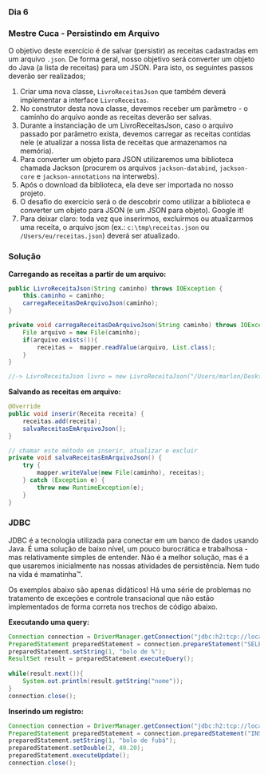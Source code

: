 ### Dia 6

### Mestre Cuca - Persistindo em Arquivo
O objetivo deste exercício é de salvar (persistir) as receitas cadastradas em um arquivo `.json`. 
De forma geral, nosso objetivo será converter um objeto do Java (a lista de receitas) para um JSON. 
Para isto, os seguintes passos deverão ser realizados;

1. Criar uma nova classe, `LivroReceitasJson` que também deverá implementar a interface `LivroReceitas`.
2. No construtor desta nova classe, devemos receber um parâmetro - o caminho do arquivo aonde as receitas deverão ser salvas.
3. Durante a instanciação de um LivroReceitasJson, caso o arquivo passado por parâmetro exista, devemos carregar as receitas contidas nele (e atualizar
a nossa lista de receitas que armazenamos na memória).
4. Para converter um objeto para JSON utilizaremos uma biblioteca chamada Jackson (procurem os arquivos `jackson-databind`, `jackson-core` e `jackson-annotations` na interwebs).
5. Após o download da biblioteca, ela deve ser importada no nosso projeto.
6. O desafio do exercício será o de descobrir como utilizar a biblioteca e converter um objeto para JSON (e um JSON para objeto). Google it!
7. Para deixar claro: toda vez que inserirmos, excluirmos ou atualizarmos uma receita, o arquivo json (ex.: `c:\tmp\receitas.json` ou `/Users/eu/receitas.json`) deverá ser atualizado.

### Solução

**Carregando as receitas a partir de um arquivo:**
```java
public LivroReceitaJson(String caminho) throws IOException {
	this.caminho = caminho;
	carregaReceitasDeArquivoJson(caminho);
}

private void carregaReceitasDeArquivoJson(String caminho) throws IOException{
	File arquivo = new File(caminho);
	if(arquivo.exists()){
		receitas =  mapper.readValue(arquivo, List.class);
	}
}

//-> LivroReceitaJson livro = new LivroReceitaJson("/Users/marlon/Desktop/receitas.json");
```

**Salvando as receitas em arquivo:**
```java
@Override
public void inserir(Receita receita) {
	receitas.add(receita);
	salvaReceitasEmArquivoJson();
}

// chamar este método em inserir, atualizar e excluir	
private void salvaReceitasEmArquivoJson() {
	try {
		mapper.writeValue(new File(caminho), receitas);
	} catch (Exception e) {
		throw new RuntimeException(e);
	}
}

```

### JDBC 
JDBC é a tecnologia utilizada para conectar em um banco de dados usando Java. É uma solução de baixo nível, um pouco burocrática e trabalhosa - mas relativamente simples de entender. Não é a melhor solução, mas é a que usaremos inicialmente nas nossas atividades de persistência. Nem tudo na vida é mamatinha™. 

Os exemplos abaixo são apenas didáticos! Há uma série de problemas no tratamento de exceções e controle transacional que não estão implementados de forma correta nos trechos de código abaixo. 

**Executando uma query:**
```java
Connection connection = DriverManager.getConnection("jdbc:h2:tcp://localhost/~/mestrecuca", "sa", "");
PreparedStatement preparedStatement = connection.prepareStatement("SELECT nome FROM Receita WHERE nome like ?");
preparedStatement.setString(1, "bolo de %");
ResultSet result = preparedStatement.executeQuery();
		
while(result.next()){
	System.out.println(result.getString("nome"));
}
connection.close();
```

**Inserindo um registro:**
```java
Connection connection = DriverManager.getConnection("jdbc:h2:tcp://localhost/~/mestrecuca", "sa", "");
PreparedStatement preparedStatement = connection.preparedStatement("INSERT INTO Receita (nome, preco) VALUES (?, ?)");
preparedStatement.setString(1, "bolo de fubá");
preparedStatement.setDouble(2, 40.20);
preparedStatement.executeUpdate();
connection.close();
```
